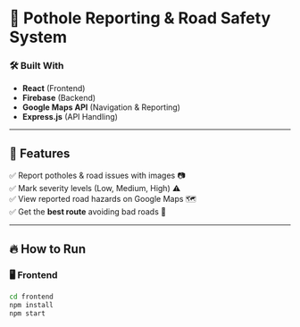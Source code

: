 # 🚦 Pothole Reporting & Road Safety System  

### 🛠 Built With  
- **React** (Frontend)  
- **Firebase** (Backend)  
- **Google Maps API** (Navigation & Reporting)  
- **Express.js** (API Handling)  

---

## 📌 Features  
✅ Report potholes & road issues with images 📷  
✅ Mark severity levels (Low, Medium, High) ⚠️  
✅ View reported road hazards on Google Maps 🗺  
✅ Get the **best route** avoiding bad roads 🚗  

---

## 🔥 How to Run  
### 🖥 Frontend  
```bash
cd frontend
npm install
npm start
